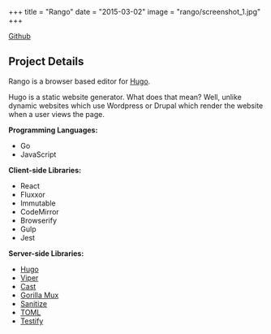 +++
title = "Rango"
date = "2015-03-02"
image = "rango/screenshot_1.jpg"
+++

[Github](https://github.com/stayradiated/rango)

## Project Details

Rango is a browser based editor for [Hugo](http://gohugo.io).

Hugo is a static website generator. What does that mean? Well, unlike dynamic
websites which use Wordpress or Drupal which render the website when a user
views the page.


**Programming Languages:**

- Go
- JavaScript

**Client-side Libraries:**

- React
- Fluxxor
- Immutable
- CodeMirror
- Browserify
- Gulp
- Jest

**Server-side Libraries:**

- [Hugo](https://github.com/spf13/hugo)
- [Viper](https://github.com/spf13/viper)
- [Cast](https://github.com/spf13/cast)
- [Gorilla Mux](https://github.com/gorilla/mux)
- [Sanitize](https://github.com/kennygrant/sanitize)
- [TOML](https://github.com/BurntSushi/toml)
- [Testify](https://github.com/stretchr/testify)
